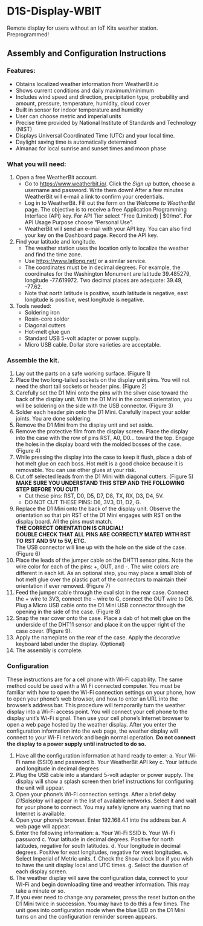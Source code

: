 # D1S-Display-WBIT
Remote display for users without an IoT Kits weather station. Preprogrammed!

## Assembly and Configuration Instructions
### Features:
*	Obtains localized weather information from WeatherBit.io
*	Shows current conditions and daily maximum/minimum
*	Includes wind speed and direction, precipitation type, probability and amount, pressure, temperature, humidity, cloud cover
*	Built in sensor for indoor temperature and humidity
*	User can choose metric and imperial units
*	Precise time provided by National Institute of Standards and Technology (NIST)
*	Displays Universal Coordinated Time (UTC) and your local time.
*	Daylight saving time is automatically determined
*	Almanac for local sunrise and sunset times and moon phase
### What you will need:
1.	Open a free WeatherBit account.
    *	Go to https://www.weatherbit.io/. Click the *Sign up* button, choose a username and password. Write them down! After a few minutes WeatherBit will e-mail a link to confirm your credentials.
    * Log in to WeatherBit. Fill out the form on the *Welcome to WeatherBit* page. The objective is to receive a free Application Programming Interface (API) key. For API Tier select “Free (Limited) | $0/mo”. For API Usage Purpose choose “Personal Use”. 
    *	WeatherBit will send an e-mail with your API key. You can also find your key on the Dashboard page. Record the API key. 
2.	Find your latitude and longitude. 
    * The weather station uses the location only to localize the weather and find the time zone.
    *	Use https://www.latlong.net/ or a similar service.
    *	The coordinates must be in decimal degrees. For example, the coordinates for the Washington Monument are latitude 39.485279, longitude -77.619972. Two decimal places are adequate: 39.49, -77.62.
    *	Note that north latitude is positive, south latitude is negative, east longitude is positive, west longitude is negative.
3.	Tools needed: 
    *	Soldering iron
    *	Rosin-core solder
    *	Diagonal cutters 
    *	Hot-melt glue gun
    *	Standard USB 5-volt adapter or power supply.
    *	Micro USB cable. Dollar store varieties are acceptable.
 
### Assemble the kit.
1.	Lay out the parts on a safe working surface. (Figure 1)
2.	Place the two long-tailed sockets on the display unit pins. You will not need the short tail sockets or header pins. (Figure 2) 
3.	Carefully set the D1 Mini onto the pins with the silver case toward the back of the display unit. With the D1 Mini in the correct orientation, you will be soldering on the side with the USB connector. (Figure 3)
4.	Solder each header pin onto the D1 Mini. Carefully inspect your solder joints. You are done soldering.
5.	Remove the D1 Mini from the display unit and set aside.
6.	Remove the protective film from the display screen. Place the display into the case with the row of pins RST, A0, D0… toward the top. Engage the holes in the display board with the molded bosses of the case. (Figure 4) 
7.	While pressing the display into the case to keep it flush, place a dab of hot melt glue on each boss. Hot melt is a good choice because it is removable. You can use other glues at your risk. 
8.	Cut off selected leads from the D1 Mini with diagonal cutters. (Figure 5)    
   __MAKE SURE YOU UNDERSTAND THIS STEP AND THE FOLLOWING STEP BEFORE YOU CUT!__  
    *	Cut these pins: RST, D0, D5, D7, D8, TX, RX, D3, D4, 5V.  
    *	DO NOT CUT THESE PINS: D6, 3V3, D1, D2, G.
9.	Replace the D1 Mini onto the back of the display unit. Observe the orientation so that pin RST of the D1 Mini engages with RST on the display board. All the pins must match.  
  __THE CORRECT ORIENTATION IS CRUCIAL!__  
  __DOUBLE CHECK THAT ALL PINS ARE CORRECTLY MATED WITH RST TO RST AND 5V to 5V, ETC.__  
The USB connector will line up with the hole on the side of the case. (Figure 6) 
11.	Place the leads of the jumper cable on the DHT11 sensor pins. Note the wire color for each of the pins: +, OUT, and -.  The wire colors are different in each kit. As an optional step, you may place a small blob of hot melt glue over the plastic part of the connectors to maintain their orientation if ever removed. (Figure 7)
12.	Feed the jumper cable through the oval slot in the rear case. Connect the + wire to 3V3, connect the – wire to G, connect the OUT wire to D6.  Plug a Micro USB cable onto the D1 Mini USB connector through the opening in the side of the case. (Figure 8)
13.	Snap the rear cover onto the case. Place a dab of hot melt glue on the underside of the DHT11 sensor and place it on the upper right of the case cover. (Figure 9).
14.	Apply the nameplate on the rear of the case. Apply the decorative keyboard label under the display. (Optional)
15.	The assembly is complete.

### Configuration
These instructions are for a cell phone with Wi-Fi capability. The same method could be used with a Wi Fi connected computer. 
You must be familiar with how to open the Wi-Fi connection settings on your phone, how to open your phone’s web browser, and how to enter an URL into the browser’s address bar.
This procedure will temporarily turn the weather display into a Wi-Fi access point. You will connect your cell phone to the display unit’s Wi-Fi signal. Then use your cell phone’s Internet browser to open a web page hosted by the weather display. After you enter the configuration information into the web page, the weather display will connect to your Wi-Fi network and begin normal operation.
**Do not connect the display to a power supply until instructed to do so.**
1.	Have all the configuration information at hand ready to enter:
a.	Your Wi-Fi name (SSID) and password
b.	Your WeatherBit API key
c.	Your latitude and longitude in decimal degrees
2.	Plug the USB cable into a standard 5-volt adapter or power supply. The display will show a splash screen then brief instructions for configuring the unit will appear.
3.	Open your phone’s Wi-Fi connection settings. After a brief delay *D1Sdisplay* will appear in the list of available networks. Select it and wait for your phone to connect. You may safely ignore any warning that no Internet is available.
4.	Open your phone’s browser. Enter 192.168.4.1 into the address bar. A web page will appear.
5.	Enter the following information:
a.	Your Wi-Fi SSID
b.	Your Wi-Fi password
c.	Your latitude in decimal degrees. Positive for north latitudes, negative for south latitudes.
d.	Your longitude in decimal degrees. Positive for east longitudes, negative for west longitudes.
e.	Select Imperial of Metric units.
f.	Check the Show clock box if you wish to have the unit display local and UTC times.
g.	Select the duration of each display screen.
6.	The weather display will save the configuration data, connect to your WI-Fi and begin downloading time and weather information.  This may take a minute or so.
7.	If you ever need to change any parameter, press the reset button on the D1 Mini twice in succession. You may have to do this a few times. The unit goes into configuration mode when the blue LED on the D1 Mini turns on and the configuration reminder screen appears.


